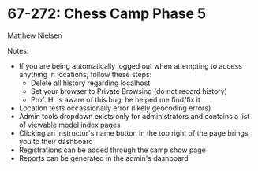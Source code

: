 # 67-272: Chess Camp Phase 5

Matthew Nielsen

Notes:
* If you are being automatically logged out when attempting to access anything in locations, follow these steps:
	* Delete all history regarding localhost
	* Set your browser to Private Browsing (do not record history)
	* Prof. H. is aware of this bug; he helped me find/fix it
* Location tests occassionally error (likely geocoding errors)
* Admin tools dropdown exists only for administrators and contains a list of viewable model index pages
* Clicking an instructor's name button in the top right of the page brings you to their dashboard
* Registrations can be added through the camp show page
* Reports can be generated in the admin's dashboard